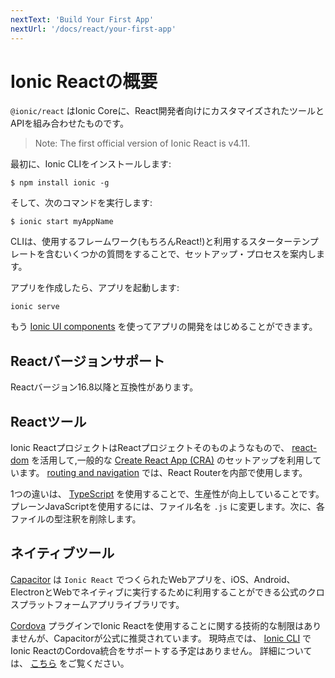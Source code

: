 ```yaml
---
nextText: 'Build Your First App'
nextUrl: '/docs/react/your-first-app'
---
```


# Ionic Reactの概要

`@ionic/react` はIonic Coreに、React開発者向けにカスタマイズされたツールとAPIを組み合わせたものです。

> Note: The first official version of Ionic React is v4.11.

最初に、Ionic CLIをインストールします:

```shell
$ npm install ionic -g
```

そして、次のコマンドを実行します:

```shell
$ ionic start myAppName
```

CLIは、使用するフレームワーク(もちろんReact!)と利用するスターターテンプレートを含むいくつかの質問をすることで、セットアップ・プロセスを案内します。

アプリを作成したら、アプリを起動します:

```shell
ionic serve
```

もう [Ionic UI components](/docs/components) を使ってアプリの開発をはじめることができます。

## Reactバージョンサポート

Reactバージョン16.8以降と互換性があります。

## Reactツール

Ionic ReactプロジェクトはReactプロジェクトそのものようなもので、 [react-dom](https://reactjs.org/docs/react-dom.html) を活用して,一般的な [Create React App (CRA)](https://github.com/facebook/create-react-app) のセットアップを利用しています。 [routing and navigation](/docs/react/navigation) では、React Routerを内部で使用します。

1つの違いは、 [TypeScript](http://www.typescriptlang.org/) を使用することで、生産性が向上していることです。プレーンJavaScriptを使用するには、ファイル名を `.js` に変更します。次に、各ファイルの型注釈を削除します。

## ネイティブツール

[Capacitor](https://capacitor.ionicframework.com) は `Ionic React` でつくられたWebアプリを、iOS、Android、ElectronとWebでネイティブに実行するために利用することができる公式のクロスプラットフォームアプリライブラリです。

[Cordova](https://cordova.apache.org/) プラグインでIonic Reactを使用することに関する技術的な制限はありませんが、Capacitorが公式に推奨されています。 現時点では、  [Ionic CLI](/docs/cli) でIonic ReactのCordova統合をサポートする予定はありません。 詳細については、 [こちら](https://capacitor.ionicframework.com/docs/cordova) をご覧ください。
